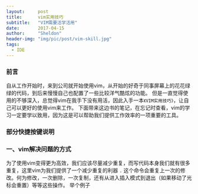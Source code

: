 ```yaml
---
layout:     post
title:      vim实用技巧
subtitle:   "VIM需要活学活用"
date:       2017-04-15
author:     "Sheldon"
header-img: "img/pic/post/vim-skill.jpg"
tags:       
  - IDE
---
```


### 前言
自从工作开始时，来到公司就开始使用vim，从开始的好奇于同事屏幕上的花花绿绿的代码，到后来慢慢自己也配置了一些比较洋气酷炫的功能。
但是一直觉得使用的不够深入，总觉得vim在我手下没有用活，因此入手一本`《VIM实用技巧》`，让自己可以更好的使用vim来工作。
下面带来这边书的笔记，在忘记时查看，vim的学习一定要学以致用，因为这是可以帮助我们提供工作效率的一项重要的工具。

### 部分快捷按键说明

### 一、vim解决问题的方式
为了使用vim变得更为高效，我们应该尽量减少重复，而写代码本身我们就有很多重复，这里vim为我们提供了一个减少重复的利器 `.` 
这个命令会重复上一次的修改。何为修改，一次删除，一次复制，还有从进入插入模式到退出（如果移动了光标会重置）等等这些操作。
举个例子
